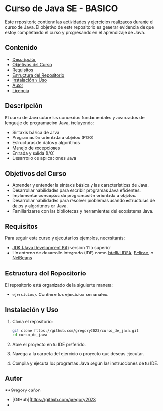 # Curso de Java SE - BASICO

Este repositorio contiene las actividades y ejercicios realizados durante el curso de Java. El objetivo de este repositorio es generar evidencia de que estoy completando el curso y progresando en el aprendizaje de Java.

## Contenido

- [Descripción](#descripción)
- [Objetivos del Curso](#objetivos-del-curso)
- [Requisitos](#requisitos)
- [Estructura del Repositorio](#estructura-del-repositorio)
- [Instalación y Uso](#instalación-y-uso)
- [Autor](#autor)
- [Licencia](#licencia)

## Descripción

El curso de Java cubre los conceptos fundamentales y avanzados del lenguaje de programación Java, incluyendo:

- Sintaxis básica de Java
- Programación orientada a objetos (POO)
- Estructuras de datos y algoritmos
- Manejo de excepciones
- Entrada y salida (I/O)
- Desarrollo de aplicaciones Java

## Objetivos del Curso

- Aprender y entender la sintaxis básica y las características de Java.
- Desarrollar habilidades para escribir programas Java eficientes.
- Implementar conceptos de programación orientada a objetos.
- Desarrollar habilidades para resolver problemas usando estructuras de datos y algoritmos en Java.
- Familiarizarse con las bibliotecas y herramientas del ecosistema Java.

## Requisitos

Para seguir este curso y ejecutar los ejemplos, necesitarás:

- [JDK (Java Development Kit)](https://www.oracle.com/java/technologies/javase-jdk11-downloads.html) versión 11 o superior
- Un entorno de desarrollo integrado (IDE) como [IntelliJ IDEA](https://www.jetbrains.com/idea/download/), [Eclipse](https://www.eclipse.org/downloads/), o [NetBeans](https://netbeans.apache.org/download/index.html)

## Estructura del Repositorio

El repositorio está organizado de la siguiente manera:

- `ejercicios/`: Contiene los ejercicios semanales.



## Instalación y Uso

1. Clona el repositorio:

    ```sh
    git clone https://github.com/gregory2023/curso_de_java.git
    cd curso_de_java
    ```

2. Abre el proyecto en tu IDE preferido.
3. Navega a la carpeta del ejercicio o proyecto que deseas ejecutar.
4. Compila y ejecuta los programas Java según las instrucciones de tu IDE.

## Autor

**Gregory cañon
- [GitHub](https://github.com/gregory2023
-
